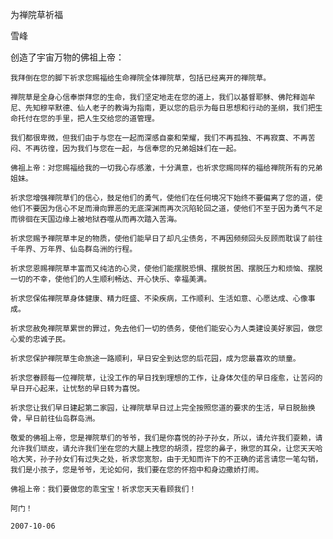 为禅院草祈福

雪峰


创造了宇宙万物的佛祖上帝：

    我拜倒在您的脚下祈求您赐福给生命禅院全体禅院草，包括已经离开的禅院草。

    禅院草是全身心信奉崇拜您的生命，我们坚定地走在您的道上，我们以基督耶稣、佛陀释迦牟尼、先知穆罕默德、仙人老子的教诲为指南，更以您的启示为每日思想和行动的圣纲，我们把生命托付在您的手里，把人生交给您的道管理。

    我们都很卑微，但我们由于与您在一起而深感自豪和荣耀，我们不再孤独、不再寂寞、不再苦闷、不再彷徨，因为我们与您在一起，与信奉您的兄弟姐妹们在一起。

    佛祖上帝：对您赐福给我的一切我心存感激，十分满意，也祈求您赐同样的福给禅院所有的兄弟姐妹。

    祈求您增强禅院草们的信心，鼓足他们的勇气，使他们在任何境况下始终不要偏离了您的道，使他们不要因为信心不足而滑向罪恶的无底深渊而再次沉陷轮回之道，使他们不至于因为勇气不足而徘徊在天国边缘上被地狱吞噬从而再次踏入苦海。

    祈求您赐予禅院草丰足的物质，使他们能早日了却凡尘债务，不再因频频回头反顾而耽误了前往千年界、万年界、仙岛群岛洲的行程。

    祈求您恩赐禅院草丰富而又纯洁的心灵，使他们能摆脱恐惧、摆脱贫困、摆脱压力和烦恼、摆脱一切的不幸，使他们的人生顺利畅达、开心快乐、幸福美满。

    祈求您保佑禅院草身体健康、精力旺盛、不染疾病，工作顺利、生活如意、心愿达成、心像事成。

    祈求您赦免禅院草累世的罪过，免去他们一切的债务，使他们能安心为人类建设美好家园，做您心爱的忠诚子民。

    祈求您保护禅院草生命旅途一路顺利，早日安全到达您的后花园，成为您最喜欢的顽童。

    祈求您眷顾每一位禅院草，让没工作的早日找到理想的工作，让身体欠佳的早日痊愈，让苦闷的早日开心起来，让忧愁的早日转为喜悦。

    祈求您让我们早日建起第二家园，让禅院草早日过上完全按照您道的要求的生活，早日脱胎换骨，早日前往仙岛群岛洲。

    敬爱的佛祖上帝，您是禅院草们的爷爷，我们是你喜悦的孙子孙女，所以，请允许我们耍赖，请允许我们顽皮，请允许我们坐在您的大腿上拽您的胡须，捏您的鼻子，揪您的耳朵，让您天天哈哈大笑，孙子孙女们有过失之处，祈求您宽恕，由于无知而许下的不正确的诺言请您一笔勾销，我们是小孩子，您是爷爷，无论如何，我们要在您的怀抱中和身边撒娇打闹。

    佛祖上帝：我们要做您的乖宝宝！祈求您天天看顾我们！

    阿门！

    2007-10-06




